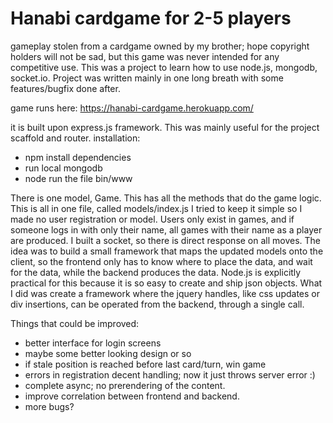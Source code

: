 Hanabi cardgame for 2-5 players
======
gameplay stolen from a cardgame owned by my brother; hope copyright holders will not be sad, but this game was never intended for any competitive use.
This was a project to learn how to use node.js, mongodb, socket.io. Project was written mainly in one long breath with some features/bugfix done after. 

game runs here: https://hanabi-cardgame.herokuapp.com/

it is built upon express.js framework. This was mainly useful for the project scaffold and router. 
installation:
- npm install dependencies 
- run local mongodb 
- node run the file bin/www

There is one model, Game. This has all the methods that do the game logic. This is all in one file, called models/index.js
I tried to keep it simple so I made no user registration or model. Users only exist in games, and if someone logs in with only their name, all games with their name as a player are produced.
I built a socket, so there is direct response on all moves. The idea was to build a small framework that maps the updated models onto the client, so the frontend only has to know where to place the data, and wait for the data, while the backend produces the data. Node.js is explicitly practical for this because it is so easy to  create and ship json objects. 
What I did was create a framework where the jquery handles, like css updates or div insertions, can be operated from the backend, through a single call.

Things that could be improved:
  - better interface for login screens
  - maybe some better looking design or so
  - if stale position is reached before last card/turn, win game
  - errors in registration decent handling; now it just throws server error :)
  - complete async; no prerendering of the content.
  - improve correlation between frontend and backend.
  - more bugs? 

